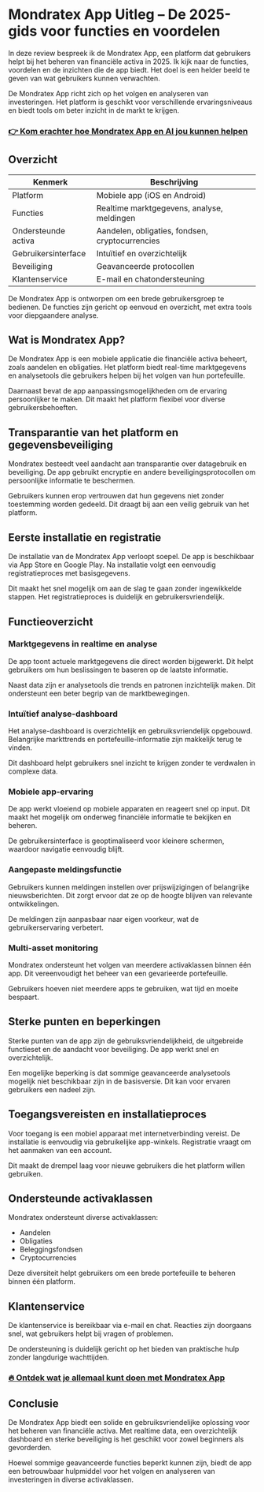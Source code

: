 # Mondratex App Uitleg – De 2025-gids voor functies en voordelen
   
In deze review bespreek ik de Mondratex App, een platform dat gebruikers helpt bij het beheren van financiële activa in 2025. Ik kijk naar de functies, voordelen en de inzichten die de app biedt. Het doel is een helder beeld te geven van wat gebruikers kunnen verwachten.

De Mondratex App richt zich op het volgen en analyseren van investeringen. Het platform is geschikt voor verschillende ervaringsniveaus en biedt tools om beter inzicht in de markt te krijgen.

### [👉 Kom erachter hoe Mondratex App en AI jou kunnen helpen](https://is.gd/3nQ3f2)
## Overzicht  

| Kenmerk                 | Beschrijving                                  |
|-------------------------|-----------------------------------------------|
| Platform                | Mobiele app (iOS en Android)                   |
| Functies                | Realtime marktgegevens, analyse, meldingen    |
| Ondersteunde activa     | Aandelen, obligaties, fondsen, cryptocurrencies|
| Gebruikersinterface     | Intuïtief en overzichtelijk                    |
| Beveiliging            | Geavanceerde protocollen                        |
| Klantenservice          | E-mail en chatondersteuning                     |

De Mondratex App is ontworpen om een brede gebruikersgroep te bedienen. De functies zijn gericht op eenvoud en overzicht, met extra tools voor diepgaandere analyse.

## Wat is Mondratex App?  
De Mondratex App is een mobiele applicatie die financiële activa beheert, zoals aandelen en obligaties. Het platform biedt real-time marktgegevens en analysetools die gebruikers helpen bij het volgen van hun portefeuille.

Daarnaast bevat de app aanpassingsmogelijkheden om de ervaring persoonlijker te maken. Dit maakt het platform flexibel voor diverse gebruikersbehoeften.

## Transparantie van het platform en gegevensbeveiliging  
Mondratex besteedt veel aandacht aan transparantie over datagebruik en beveiliging. De app gebruikt encryptie en andere beveiligingsprotocollen om persoonlijke informatie te beschermen.

Gebruikers kunnen erop vertrouwen dat hun gegevens niet zonder toestemming worden gedeeld. Dit draagt bij aan een veilig gebruik van het platform.

## Eerste installatie en registratie  
De installatie van de Mondratex App verloopt soepel. De app is beschikbaar via App Store en Google Play. Na installatie volgt een eenvoudig registratieproces met basisgegevens.

Dit maakt het snel mogelijk om aan de slag te gaan zonder ingewikkelde stappen. Het registratieproces is duidelijk en gebruikersvriendelijk.

## Functieoverzicht  

### Marktgegevens in realtime en analyse  
De app toont actuele marktgegevens die direct worden bijgewerkt. Dit helpt gebruikers om hun beslissingen te baseren op de laatste informatie.

Naast data zijn er analysetools die trends en patronen inzichtelijk maken. Dit ondersteunt een beter begrip van de marktbewegingen.

### Intuïtief analyse-dashboard  
Het analyse-dashboard is overzichtelijk en gebruiksvriendelijk opgebouwd. Belangrijke markttrends en portefeuille-informatie zijn makkelijk terug te vinden.

Dit dashboard helpt gebruikers snel inzicht te krijgen zonder te verdwalen in complexe data.

### Mobiele app-ervaring  
De app werkt vloeiend op mobiele apparaten en reageert snel op input. Dit maakt het mogelijk om onderweg financiële informatie te bekijken en beheren.

De gebruikersinterface is geoptimaliseerd voor kleinere schermen, waardoor navigatie eenvoudig blijft.

### Aangepaste meldingsfunctie  
Gebruikers kunnen meldingen instellen over prijswijzigingen of belangrijke nieuwsberichten. Dit zorgt ervoor dat ze op de hoogte blijven van relevante ontwikkelingen.

De meldingen zijn aanpasbaar naar eigen voorkeur, wat de gebruikerservaring verbetert.

### Multi-asset monitoring  
Mondratex ondersteunt het volgen van meerdere activaklassen binnen één app. Dit vereenvoudigt het beheer van een gevarieerde portefeuille.

Gebruikers hoeven niet meerdere apps te gebruiken, wat tijd en moeite bespaart.

## Sterke punten en beperkingen  
Sterke punten van de app zijn de gebruiksvriendelijkheid, de uitgebreide functieset en de aandacht voor beveiliging. De app werkt snel en overzichtelijk.

Een mogelijke beperking is dat sommige geavanceerde analysetools mogelijk niet beschikbaar zijn in de basisversie. Dit kan voor ervaren gebruikers een nadeel zijn.

## Toegangsvereisten en installatieproces  
Voor toegang is een mobiel apparaat met internetverbinding vereist. De installatie is eenvoudig via gebruikelijke app-winkels. Registratie vraagt om het aanmaken van een account.

Dit maakt de drempel laag voor nieuwe gebruikers die het platform willen gebruiken.

## Ondersteunde activaklassen  
Mondratex ondersteunt diverse activaklassen:  
- Aandelen  
- Obligaties  
- Beleggingsfondsen  
- Cryptocurrencies  

Deze diversiteit helpt gebruikers om een brede portefeuille te beheren binnen één platform.

## Klantenservice  
De klantenservice is bereikbaar via e-mail en chat. Reacties zijn doorgaans snel, wat gebruikers helpt bij vragen of problemen.

De ondersteuning is duidelijk gericht op het bieden van praktische hulp zonder langdurige wachttijden.

### [🔥 Ontdek wat je allemaal kunt doen met Mondratex App](https://is.gd/3nQ3f2)
## Conclusie  
De Mondratex App biedt een solide en gebruiksvriendelijke oplossing voor het beheren van financiële activa. Met realtime data, een overzichtelijk dashboard en sterke beveiliging is het geschikt voor zowel beginners als gevorderden.

Hoewel sommige geavanceerde functies beperkt kunnen zijn, biedt de app een betrouwbaar hulpmiddel voor het volgen en analyseren van investeringen in diverse activaklassen.
